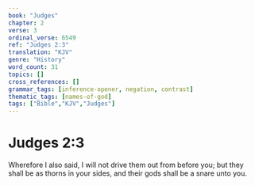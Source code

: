 ```yaml
---
book: "Judges"
chapter: 2
verse: 3
ordinal_verse: 6549
ref: "Judges 2:3"
translation: "KJV"
genre: "History"
word_count: 31
topics: []
cross_references: []
grammar_tags: [inference-opener, negation, contrast]
thematic_tags: [names-of-god]
tags: ["Bible","KJV","Judges"]
---
```


# Judges 2:3

Wherefore I also said, I will not drive them out from before you; but they shall be as thorns in your sides, and their gods shall be a snare unto you.
